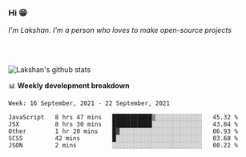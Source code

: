 ### Hi 😁

*I'm Lakshan. I'm a person who loves to make open-source projects*


<br/><br/>

![Lakshan's github stats](https://github-readme-stats.vercel.app/api?username=sandaruwan98&show_icons=true&theme=prussian )<br/>



📊 **Weekly development breakdown**
<!--START_SECTION:waka-->
```text
Week: 16 September, 2021 - 22 September, 2021

JavaScript   8 hrs 47 mins   ███████████▒░░░░░░░░░░░░░   45.32 % 
JSX          8 hrs 30 mins   ███████████░░░░░░░░░░░░░░   43.84 % 
Other        1 hr 20 mins    █▓░░░░░░░░░░░░░░░░░░░░░░░   06.93 % 
SCSS         42 mins         █░░░░░░░░░░░░░░░░░░░░░░░░   03.68 % 
JSON         2 mins          ░░░░░░░░░░░░░░░░░░░░░░░░░   00.22 % 
```
<!--END_SECTION:waka-->


